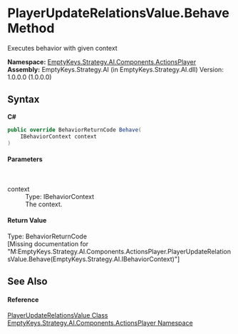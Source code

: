 # PlayerUpdateRelationsValue.Behave Method 
 

Executes behavior with given context

**Namespace:**&nbsp;<a href="N_EmptyKeys_Strategy_AI_Components_ActionsPlayer">EmptyKeys.Strategy.AI.Components.ActionsPlayer</a><br />**Assembly:**&nbsp;EmptyKeys.Strategy.AI (in EmptyKeys.Strategy.AI.dll) Version: 1.0.0.0 (1.0.0.0)

## Syntax

**C#**<br />
``` C#
public override BehaviorReturnCode Behave(
	IBehaviorContext context
)
```


#### Parameters
&nbsp;<dl><dt>context</dt><dd>Type: IBehaviorContext<br />The context.</dd></dl>

#### Return Value
Type: BehaviorReturnCode<br />\[Missing <returns> documentation for "M:EmptyKeys.Strategy.AI.Components.ActionsPlayer.PlayerUpdateRelationsValue.Behave(EmptyKeys.Strategy.AI.IBehaviorContext)"\]

## See Also


#### Reference
<a href="T_EmptyKeys_Strategy_AI_Components_ActionsPlayer_PlayerUpdateRelationsValue">PlayerUpdateRelationsValue Class</a><br /><a href="N_EmptyKeys_Strategy_AI_Components_ActionsPlayer">EmptyKeys.Strategy.AI.Components.ActionsPlayer Namespace</a><br />